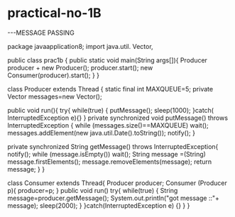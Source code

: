 # practical-no-1B
---MESSAGE PASSING



package javaapplication8;
import java.util. Vector,

public class prac1b {
     public static void main(String args[]){ 
     Producer producer + new Producer(); 
     producer.start();
     new Consumer(producer).start();
    }
  }

class Producer extends Thread {
   static final int MAXQUEUE=5;
   private Vector<String> messages=new Vector<String>();
   
public void run(){
  try{
    while(true)
  {
     putMessage(); 
     sleep(1000);
 }catch( InterruptedException e){}
}
private synchronized void putMessage() throws InterruptedException { 
   while (messages.size()==MAXQUEUE) 
    wait();
   messages.addElement(new java.util.Date().toString()); 
   notify();
}

private synchronized String getMessage() throws InterruptedException{
  notify();
  while (message.isEmpty())
    wait();
  String message =(String) message.firstElements();
  message.removeElements(message);
  return message;
  }
}

   class Consumer extends Thread{
     Producer producer;
    Consumer (Producer p){
     producer=p;
    }
    public void run()
    try{
       while(true)
       {
         String message=producer.getMessage();
         System.out.println("got message ::"+ message);
         sleep(2000);
        }
      }catch(InterruptedException e) {}
     }
  }  
